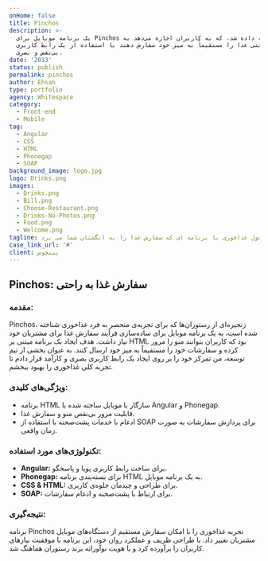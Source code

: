 ```yaml
---
onHome: false
title: Pinchos
description: >-
  یک برنامه موبایل برای Pinchos توسعه داده شد، که به کاربران اجازه می‌دهد به
  راحتی غذا را مستقیماً به میز خود سفارش دهند با استفاده از یک رابط کاربری
  بی‌نقص و بصری.
date: '2013'
status: publish
permalink: pinchos
author: Ehsan
type: portfolio
agency: Whitespace
category:
  - Front-end
  - Mobile
tag:
  - Angular
  - CSS
  - HTML
  - Phonegap
  - SOAP
background_image: logo.jpg
logo: Drinks.png
images:
  - Drinks.png
  - Bill.png
  - Choose-Restaurant.png
  - Drinks-No-Photos.png
  - Food.png
  - Welcome.png
tagline: تحول غذاخوری با برنامه ای که سفارش غذا را به انگشتان شما می برد.
case_link_url: '#'
client: پینچوس
---
```

<h2>Pinchos: سفارش غذا به راحتی</h2>

<h3>مقدمه:</h3>
<p>
  Pinchos، زنجیره‌ای از رستوران‌ها که برای تجربه‌ی منحصر به فرد غذاخوری شناخته شده است، به یک برنامه موبایل برای ساده‌سازی فرآیند سفارش غذا برای مشتریان خود نیاز داشت. هدف ایجاد یک برنامه مبتنی بر HTML بود که کاربران بتوانند منو را مرور کرده و سفارشات خود را مستقیماً به میز خود ارسال کنند. به عنوان بخشی از تیم توسعه، من تمرکز خود را بر روی ایجاد یک رابط کاربری بصری و کارآمد قرار دادم تا تجربه کلی غذاخوری را بهبود ببخشم.
</p>

<h3>ویژگی‌های کلیدی:</h3>
<ul>
  <li>برنامه HTML سازگار با موبایل ساخته شده با Angular و Phonegap.</li>
  <li>قابلیت مرور بی‌نقص منو و سفارش غذا.</li>
  <li>ادغام با خدمات پشت‌صحنه با استفاده از SOAP برای پردازش سفارشات به صورت زمان واقعی.</li>
</ul>

<h3>تکنولوژی‌های مورد استفاده:</h3>
<ul>
  <li><b>Angular:</b> برای ساخت رابط کاربری پویا و پاسخگو.</li>
  <li><b>Phonegap:</b> برای بسته‌بندی برنامه HTML به یک برنامه موبایل.</li>
  <li><b>CSS & HTML:</b> برای طراحی و چیدمان جلوه‌ی کاربری.</li>
  <li><b>SOAP:</b> برای ارتباط با پشت‌صحنه و ادغام سفارشات.</li>
</ul>

<h3>نتیجه‌گیری:</h3>
<p>
  برنامه Pinchos تجربه غذاخوری را با امکان سفارش مستقیم از دستگاه‌های موبایل مشتریان تغییر داد. با طراحی ظریف و عملکرد روان خود، این برنامه با موفقیت نیازهای کاربران را برآورده کرد و با هویت نوآورانه برند رستوران هماهنگ شد.
</p>
